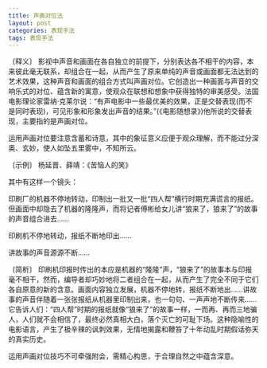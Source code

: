 ```yaml
---
title: 声画对位法
layout: post
categories: 表现手法
tags: 表现手法
---
```


〔释义〕 影视中声音和画面在各自独立的前提下，分别表达各不相干的内容，本来彼此毫无联系，却组合在一起，从而产生了原来单纯的声音或画面都无法达到的艺术效果，这种声音和画面的组合方式叫声画对位。它创造出一种画面与声音的交响乐式的对位、蕴含新的寓意，使观众在联想和想象中获得独特的审美感受。法国电影理论家雷纳·克莱尔说：“有声电影中一些最优美的效果，正是交替表现(而不是同时表现)，可见形象和形象发出声音的结果。”(《电影随想录》)他所说的交替表现，主要指的是声画对位。

运用声画对位要注意含蓄和诗意，其中的象征意义应便于观众理解，而不能过分深奥、玄妙，使人如坠五里雾中，不知所云。

〔示例〕 杨延晋、薛靖：《苦恼人的笑》

其中有这样一个镜头：

印刷厂的机器不停地转动，印制出一批又一批“四人帮”横行时期充满谎言的报纸。但画面中却隐去了机器的隆隆声，而将记者傅彬给女儿讲“狼来了，狼来了”的故事的声音组合进去……

印刷机不停地转动，报纸不断地印出……

讲故事的声音源源不断……

〔简析〕 印刷机印报时传出的本应是机器的“隆隆”声，“狼来了”的故事本与印报毫不相干，然而，编导者却巧妙地将二者组合在一起，从而产生了完全不同于它们各自原意的新的含意。画面内容独立发展，机器不停地转，报纸不断地出……讲故事的声音伴随着一张张报纸从机器里印制出来，也一句句、一声声地不断传来……它告诉人们：“四人帮”时期的报纸就像“狼来了”的故事一样，一而再、再而三地骗人，人们就不会相信了，最终必然真相大白，落个灭亡的可耻下场。这种隐喻性的电影语言，产生了极辛辣的讽刺效果，无情地揭露和鞭笞了十年动乱时期假话弥天的真实历史。

运用声画对位技巧不可牵强附会，需精心构思，于合理自然之中蕴含深意。 